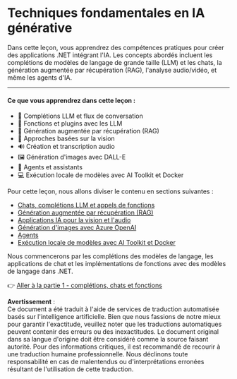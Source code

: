 # Techniques fondamentales en IA générative

Dans cette leçon, vous apprendrez des compétences pratiques pour créer des applications .NET intégrant l'IA. Les concepts abordés incluent les complétions de modèles de langage de grande taille (LLM) et les chats, la génération augmentée par récupération (RAG), l'analyse audio/vidéo, et même les agents d'IA.

---

#### Ce que vous apprendrez dans cette leçon :

- 🌟 Complétions LLM et flux de conversation
- 🔗 Fonctions et plugins avec les LLM  
- 🔎 Génération augmentée par récupération (RAG)  
- 👀 Approches basées sur la vision  
- 🔊 Création et transcription audio  
- 🖼️ Génération d'images avec DALL-E  
- 🧩 Agents et assistants
- 💻 Exécution locale de modèles avec AI Toolkit et Docker  

Pour cette leçon, nous allons diviser le contenu en sections suivantes :

- [Chats, complétions LLM et appels de fonctions](./01-lm-completions-functions.md)
- [Génération augmentée par récupération (RAG)](./02-retrieval-augmented-generation.md)
- [Applications IA pour la vision et l'audio](./03-vision-audio.md)
- [Génération d'images avec Azure OpenAI](./05-ImageGenerationOpenAI.md)  
- [Agents](04-agents.md)
- [Exécution locale de modèles avec AI Toolkit et Docker](./06-AIToolkitAndDockerModels.md)  

Nous commencerons par les complétions des modèles de langage, les applications de chat et les implémentations de fonctions avec des modèles de langage dans .NET.

👉 [Aller à la partie 1 - complétions, chats et fonctions](./01-lm-completions-functions.md)

**Avertissement** :  
Ce document a été traduit à l'aide de services de traduction automatisée basés sur l'intelligence artificielle. Bien que nous fassions de notre mieux pour garantir l'exactitude, veuillez noter que les traductions automatiques peuvent contenir des erreurs ou des inexactitudes. Le document original dans sa langue d'origine doit être considéré comme la source faisant autorité. Pour des informations critiques, il est recommandé de recourir à une traduction humaine professionnelle. Nous déclinons toute responsabilité en cas de malentendus ou d'interprétations erronées résultant de l'utilisation de cette traduction.